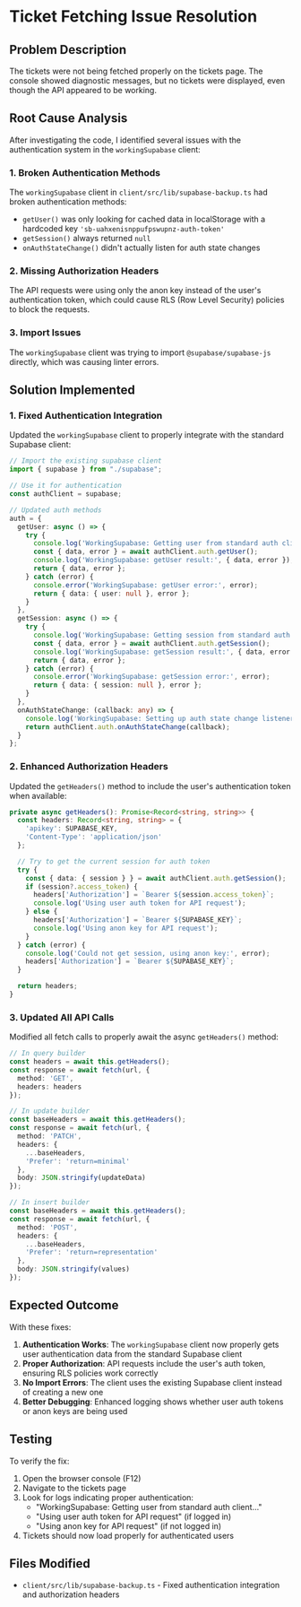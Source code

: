 # Ticket Fetching Issue Resolution

## Problem Description

The tickets were not being fetched properly on the tickets page. The console showed diagnostic messages, but no tickets were displayed, even though the API appeared to be working.

## Root Cause Analysis

After investigating the code, I identified several issues with the authentication system in the `workingSupabase` client:

### 1. Broken Authentication Methods
The `workingSupabase` client in `client/src/lib/supabase-backup.ts` had broken authentication methods:

- `getUser()` was only looking for cached data in localStorage with a hardcoded key `'sb-uahxenisnppufpswupnz-auth-token'`
- `getSession()` always returned `null`
- `onAuthStateChange()` didn't actually listen for auth state changes

### 2. Missing Authorization Headers
The API requests were using only the anon key instead of the user's authentication token, which could cause RLS (Row Level Security) policies to block the requests.

### 3. Import Issues
The `workingSupabase` client was trying to import `@supabase/supabase-js` directly, which was causing linter errors.

## Solution Implemented

### 1. Fixed Authentication Integration
Updated the `workingSupabase` client to properly integrate with the standard Supabase client:

```typescript
// Import the existing supabase client
import { supabase } from "./supabase";

// Use it for authentication
const authClient = supabase;

// Updated auth methods
auth = {
  getUser: async () => {
    try {
      console.log('WorkingSupabase: Getting user from standard auth client...');
      const { data, error } = await authClient.auth.getUser();
      console.log('WorkingSupabase: getUser result:', { data, error });
      return { data, error };
    } catch (error) {
      console.error('WorkingSupabase: getUser error:', error);
      return { data: { user: null }, error };
    }
  },
  getSession: async () => {
    try {
      console.log('WorkingSupabase: Getting session from standard auth client...');
      const { data, error } = await authClient.auth.getSession();
      console.log('WorkingSupabase: getSession result:', { data, error });
      return { data, error };
    } catch (error) {
      console.error('WorkingSupabase: getSession error:', error);
      return { data: { session: null }, error };
    }
  },
  onAuthStateChange: (callback: any) => {
    console.log('WorkingSupabase: Setting up auth state change listener...');
    return authClient.auth.onAuthStateChange(callback);
  }
};
```

### 2. Enhanced Authorization Headers
Updated the `getHeaders()` method to include the user's authentication token when available:

```typescript
private async getHeaders(): Promise<Record<string, string>> {
  const headers: Record<string, string> = {
    'apikey': SUPABASE_KEY,
    'Content-Type': 'application/json'
  };

  // Try to get the current session for auth token
  try {
    const { data: { session } } = await authClient.auth.getSession();
    if (session?.access_token) {
      headers['Authorization'] = `Bearer ${session.access_token}`;
      console.log('Using user auth token for API request');
    } else {
      headers['Authorization'] = `Bearer ${SUPABASE_KEY}`;
      console.log('Using anon key for API request');
    }
  } catch (error) {
    console.log('Could not get session, using anon key:', error);
    headers['Authorization'] = `Bearer ${SUPABASE_KEY}`;
  }

  return headers;
}
```

### 3. Updated All API Calls
Modified all fetch calls to properly await the async `getHeaders()` method:

```typescript
// In query builder
const headers = await this.getHeaders();
const response = await fetch(url, {
  method: 'GET',
  headers: headers
});

// In update builder
const baseHeaders = await this.getHeaders();
const response = await fetch(url, {
  method: 'PATCH',
  headers: {
    ...baseHeaders,
    'Prefer': 'return=minimal'
  },
  body: JSON.stringify(updateData)
});

// In insert builder
const baseHeaders = await this.getHeaders();
const response = await fetch(url, {
  method: 'POST',
  headers: {
    ...baseHeaders,
    'Prefer': 'return=representation'
  },
  body: JSON.stringify(values)
});
```

## Expected Outcome

With these fixes:

1. **Authentication Works**: The `workingSupabase` client now properly gets user authentication data from the standard Supabase client
2. **Proper Authorization**: API requests include the user's auth token, ensuring RLS policies work correctly
3. **No Import Errors**: The client uses the existing Supabase client instead of creating a new one
4. **Better Debugging**: Enhanced logging shows whether user auth tokens or anon keys are being used

## Testing

To verify the fix:

1. Open the browser console (F12)
2. Navigate to the tickets page
3. Look for logs indicating proper authentication:
   - "WorkingSupabase: Getting user from standard auth client..."
   - "Using user auth token for API request" (if logged in)
   - "Using anon key for API request" (if not logged in)
4. Tickets should now load properly for authenticated users

## Files Modified

- `client/src/lib/supabase-backup.ts` - Fixed authentication integration and authorization headers